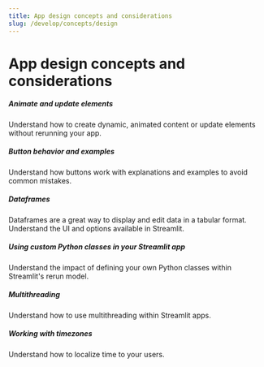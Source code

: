 ```yaml
---
title: App design concepts and considerations
slug: /develop/concepts/design
---
```


# App design concepts and considerations

<TileContainer layout="list">

<RefCard href="/develop/concepts/design/animate">

<h5>Animate and update elements</h5>

Understand how to create dynamic, animated content or update elements without rerunning your app.

</RefCard>

<RefCard href="/develop/concepts/design/buttons">

<h5>Button behavior and examples</h5>

Understand how buttons work with explanations and examples to avoid common mistakes.

</RefCard>

<RefCard href="/develop/concepts/design/dataframes">

<h5>Dataframes</h5>

Dataframes are a great way to display and edit data in a tabular format. Understand the UI and options available in Streamlit.

</RefCard>

<RefCard href="/develop/concepts/design/custom-classes">

<h5>Using custom Python classes in your Streamlit app</h5>

Understand the impact of defining your own Python classes within Streamlit's rerun model.

</RefCard>

<RefCard href="/develop/concepts/design/multithreading">

<h5>Multithreading</h5>

Understand how to use multithreading within Streamlit apps.

</RefCard>

<RefCard href="/develop/concepts/design/timezone-handling">

<h5>Working with timezones</h5>

Understand how to localize time to your users.

</RefCard>

</TileContainer>
